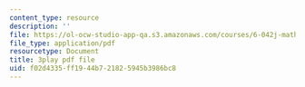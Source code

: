 ```yaml
---
content_type: resource
description: ''
file: https://ol-ocw-studio-app-qa.s3.amazonaws.com/courses/6-042j-mathematics-for-computer-science-spring-2015/f02d4335ff1944b721825945b3986bc8_RqqzyWDVMA.pdf
file_type: application/pdf
resourcetype: Document
title: 3play pdf file
uid: f02d4335-ff19-44b7-2182-5945b3986bc8
---
```

